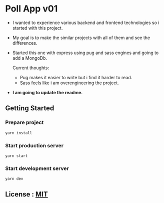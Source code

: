 # Poll App v01

- I wanted to experience various backend and frontend technologies so i started with this project. 

- My goal is to make the similar projects with all of them and see the differences.

- Started this one with express using pug and sass engines and going to add a MongoDb.
   
   Current thoughts: 
    - Pug makes it easier to write but i find it harder to read.  
    - Sass feels like i am overengineering the project. 
    
- **I am going to update the readme.**

## Getting Started

### Prepare project
```
yarn install
```

### Start production server

```
yarn start
```

### Start development server

```
yarn dev
```

## License : [MIT](https://github.com/dedeogluhu/poll-app-v01/blob/main/LICENSE)

